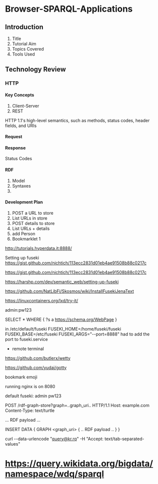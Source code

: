 # Browser-SPARQL-Applications

## Introduction

1. Title
1. Tutorial Aim
1. Topics Covered
1. Tools Used

## Technology Review
### HTTP

#### Key Concepts
1. Client-Server
1. REST

HTTP 1.1's high-level semantics, such as methods, status codes, header fields, and URIs

#### Request

#### Response
   Status Codes

#### RDF

1. Model
1. Syntaxes
1.

#### Development Plan

1. POST a URL to store
1. List URLs in store
1. POST details to store
1. List URLs + details
1. add Person
1. Bookmarklet
1

http://tutorials.hyperdata.it:8888/

Setting up fuseki
https://gist.github.com/nichtich/113ecc2831d01eb4ae91508b88c0217c

https://gist.github.com/nichtich/113ecc2831d01eb4ae91508b88c0217c

https://harshp.com/dev/semantic_web/setting-up-fuseki

https://github.com/NatLibFi/Skosmos/wiki/InstallFusekiJenaText

https://linuxcontainers.org/lxd/try-it/

admin:pw123

  SELECT * WHERE { ?s a <https://schema.org/WebPage> }

in /etc/default/fuseki
FUSEKI_HOME=/home/fuseki/fuseki
FUSEKI_BASE=/etc/fuseki
FUSEKI_ARGS="--port=8888"
had to add the port to fuseki.service

* remote terminal

https://github.com/butlerx/wetty

https://github.com/yudai/gotty


bookmark emoji

running nginx is on 8080

default fuseki:
admin
pw123

POST /rdf-graph-store?graph=..graph_uri.. HTTP/1.1
   Host: example.com
   Content-Type: text/turtle

   ... RDF payload ...    

   INSERT DATA { GRAPH <graph_uri> { .. RDF payload .. } }

   curl --data-urlencode "query@kr.rq" -H "Accept: text/tab-separated-values"  
   # https://query.wikidata.org/bigdata/namespace/wdq/sparql
